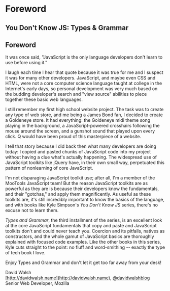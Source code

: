 # Foreword

## You Don't Know JS: Types & Grammar

## Foreword

It was once said, "JavaScript is the only language developers don't learn to use before using it."

I laugh each time I hear that quote because it was true for me and I suspect it was for many other developers. JavaScript, and maybe even CSS and HTML, were not a core computer science language taught at college in the Internet's early days, so personal development was very much based on the budding developer's search and "view source" abilities to piece together these basic web languages.

I still remember my first high school website project. The task was to create any type of web store, and me being a James Bond fan, I decided to create a Goldeneye store. It had everything: the Goldeneye midi theme song playing in the background, a JavaScript-powered crosshairs following the mouse around the screen, and a gunshot sound that played upon every click. Q would have been proud of this masterpiece of a website.

I tell that story because I did back then what many developers are doing today: I copied and pasted chunks of JavaScript code into my project without having a clue what's actually happening. The widespread use of JavaScript toolkits like jQuery have, in their own small way, perpetuated this pattern of nonlearning of core JavaScript.

I'm not disparaging JavaScript toolkit use; after all, I'm a member of the MooTools JavaScript team! But the reason JavaScript toolkits are as powerful as they are is because their developers know the fundamentals, and their "gotchas," and apply them magnificently. As useful as these toolkits are, it's still incredibly important to know the basics of the language, and with books like Kyle Simpson's _You Don't Know JS_ series, there's no excuse not to learn them.

_Types and Grammar_, the third installment of the series, is an excellent look at the core JavaScript fundamentals that copy and paste and JavaScript toolkits don't and could never teach you. Coercion and its pitfalls, natives as constructors, and the whole gamut of JavaScript basics are thoroughly explained with focused code examples. Like the other books in this series, Kyle cuts straight to the point: no fluff and word-smithing -- exactly the type of tech book I love.

Enjoy Types and Grammar and don't let it get too far away from your desk!

David Walsh  
 [http://davidwalsh.name](http://davidwalsh.name), [@davidwalshblog](http://twitter.com/davidwalshblog)  
 Senior Web Developer, Mozilla

